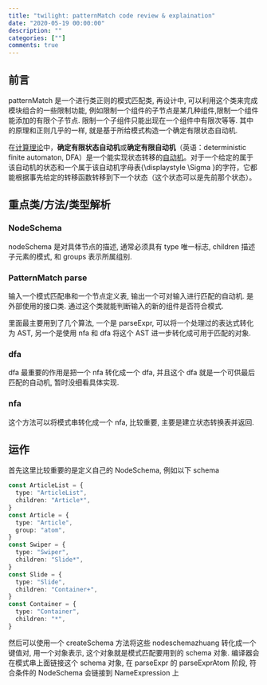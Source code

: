 ```yaml
---
title: "twilight: patternMatch code review & explaination"
date: "2020-05-19 00:00:00"
description: ""
categories: [""]
comments: true
---
```


## 前言

patternMatch 是一个进行类正则的模式匹配类, 再设计中, 可以利用这个类来完成模块组合的一些限制功能, 例如限制一个组件的子节点是某几种组件,限制一个组件能添加的有限个子节点. 限制一个子组件只能出现在一个组件中有限次等等. 其中的原理和正则几乎的一样, 就是基于所给模式构造一个确定有限状态自动机.

在[计算理论](https://zh.wikipedia.org/wiki/计算理论)中，**确定有限状态自动机**或**确定有限自动机**（英语：deterministic finite automaton, DFA）是一个能实现状态转移的[自动机](https://zh.wikipedia.org/wiki/自动机)。对于一个给定的属于该自动机的状态和一个属于该自动机字母表{\displaystyle \Sigma }的字符，它都能根据事先给定的转移函数转移到下一个状态（这个状态可以是先前那个状态）。

## 重点类/方法/类型解析

### NodeSchema

nodeSchema 是对具体节点的描述, 通常必须具有 type 唯一标志, children 描述子元素的模式, 和 groups 表示所属组别.

### PatternMatch parse

输入一个模式匹配串和一个节点定义表, 输出一个可对输入进行匹配的自动机. 是外部使用的接口类. 通过这个类就能判断输入的新的组件是否符合模式.

里面最主要用到了几个算法, 一个是 parseExpr, 可以将一个处理过的表达式转化为 AST, 另一个是使用 nfa 和 dfa 将这个 AST 进一步转化成可用于匹配的对象.

### dfa

dfa 最重要的作用是把一个 nfa 转化成一个 dfa, 并且这个 dfa 就是一个可供最后匹配的自动机, 暂时没细看具体实现.

### nfa

这个方法可以将模式串转化成一个 nfa, 比较重要, 主要是建立状态转换表并返回.

## 运作

首先这里比较重要的是定义自己的 NodeSchema, 例如以下 schema

```typescript
const ArticleList = {
  type: "ArticleList",
  children: "Article*",
}
const Article = {
  type: "Article",
  group: "atom",
}
const Swiper = {
  type: "Swiper",
  children: "Slide*",
}
const Slide = {
  type: "Slide",
  children: "Container+",
}
const Container = {
  type: "Container",
  children: "*",
}
```

然后可以使用一个 createSchema 方法将这些 nodeschemazhuang 转化成一个键值对, 用一个对象表示, 这个对象就是模式匹配要用到的 schema 对象. 编译器会在模式串上面链接这个 schema 对象, 在 parseExpr 的 parseExprAtom 阶段, 符合条件的 NodeSchema 会链接到 NameExpression 上
